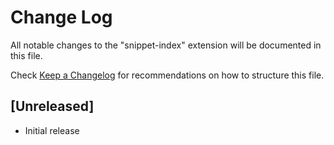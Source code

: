 # Change Log

All notable changes to the "snippet-index" extension will be documented in this file.

Check [Keep a Changelog](http://keepachangelog.com/) for recommendations on how to structure this file.

## [Unreleased]

- Initial release